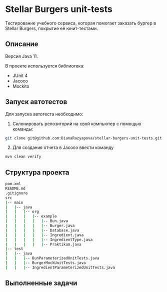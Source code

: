 # Stellar Burgers unit-tests

Тестирование учебного сервиса, которая помогает заказать бургер в Stellar Burgers, покрытие её юнит-тестами. 

## Описание

Версия Java 11.

В проекте используется библиотека:

- JUnit 4
- Jacoco
- Mockito

## Запуск автотестов
Для запуска автотеста необходимо:

1. Склонировать репозиторий на свой компьютер с помощью команды:

 ```sh
git clone git@github.com:DianaRazyapova/stellar-burgers-unit-tests.git
```

2. Для создания отчета в Jacoco ввести команду

```sh   
mvn clean verify
```

## Структура проекта
```bash
pom.xml
README.md
.gitignore
src
|-- main
|   |-- java
|   |   |-- org
|   |   |   |-- example
|   |   |   |   |-- Bun.java
|   |   |   |   |-- Burger.java
|   |   |   |   |-- Database.java
|   |   |   |   |-- Ingredient.java
|   |   |   |   |-- IngredientType.java
|   |   |   |   |-- Praktikum.java
|-- test
|   |-- java
|   |   |-- BunParameterizedUnitTests.java
|   |   |-- BurgerMockUnitTests.java
|   |   |-- IngredientParameterizedUnitTests.java
```

## Выполненные задачи

